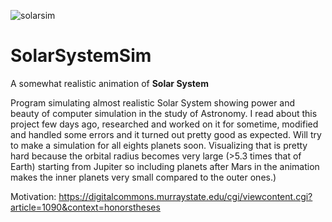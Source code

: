 ![solarsim](https://user-images.githubusercontent.com/50978045/130365952-9e3853eb-cb61-4dfa-8ac4-0d9fc8946f28.png)
# SolarSystemSim
A somewhat realistic animation of **Solar System**

Program simulating almost realistic Solar System showing power and beauty of computer simulation in the study of Astronomy.
I read about this project few days ago, researched and worked on it for sometime, modified and handled some errors and it turned out pretty good as expected.
Will try to make a simulation for all eights planets soon. Visualizing that is pretty hard because the orbital radius becomes very large (>5.3 times that of Earth) starting from Jupiter so including planets after Mars in the animation makes the inner planets very small compared to the outer ones.)

Motivation: https://digitalcommons.murraystate.edu/cgi/viewcontent.cgi?article=1090&context=honorstheses





